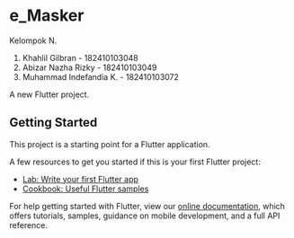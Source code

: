 # e_Masker
Kelompok N.

1. Khahlil Gilbran         - 182410103048
2. Abizar Nazha Rizky      - 182410103049
3. Muhammad Indefandia K.  - 182410103072

A new Flutter project.

## Getting Started

This project is a starting point for a Flutter application.

A few resources to get you started if this is your first Flutter project:

- [Lab: Write your first Flutter app](https://flutter.dev/docs/get-started/codelab)
- [Cookbook: Useful Flutter samples](https://flutter.dev/docs/cookbook)

For help getting started with Flutter, view our
[online documentation](https://flutter.dev/docs), which offers tutorials,
samples, guidance on mobile development, and a full API reference.
